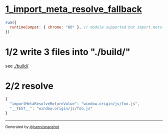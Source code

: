 # [1_import_meta_resolve_fallback](../../import_meta_resolve_build.test.mjs#L32)

```js
run({
  runtimeCompat: { chrome: "80" }, // module supported but import.meta.resolve is not
})
```

# 1/2 write 3 files into "./build/"

see [./build/](./build/)

# 2/2 resolve

```js
{
  "importMetaResolveReturnValue": "window.origin/js/foo.js",
  "__TEST__": "window.origin/js/foo.js"
}
```

---

<sub>
  Generated by <a href="https://github.com/jsenv/core/tree/main/packages/independent/snapshot">@jsenv/snapshot</a>
</sub>
